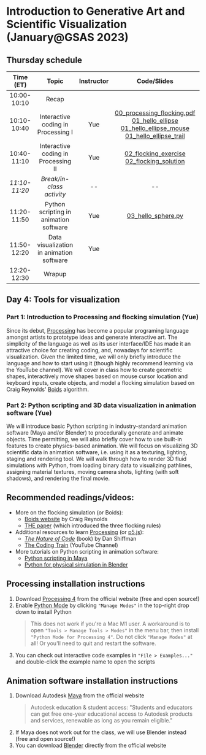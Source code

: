 # Introduction to Generative Art and Scientific Visualization (January@GSAS 2023)

## Thursday schedule

|   Time (ET)   |                   Topic                  | Instructor | Code/Slides | Software| Supplement |
|:-------------:|:----------------------------------------:|:----------:|:--------:|:--------:|:--------:|
|  10:00-10:10  |                   Recap                  |            |          |          |
|  10:10-10:40  |    Interactive coding in Processing I    |     Yue    | [00_processing_flocking.pdf](https://github.com/yue-sun/generative-art/blob/main/04_thursday/00_processing_flocking.pdf)<br>[01_hello_ellipse](https://github.com/yue-sun/generative-art/blob/main/04_thursday/01_hello_ellipse)<br>[01_hello_ellipse_mouse](https://github.com/yue-sun/generative-art/blob/main/04_thursday/01_hello_ellipse_mouse)<br>[01_hello_ellipse_trail](https://github.com/yue-sun/generative-art/blob/main/04_thursday/01_hello_ellipse_trail) |[Install Processing](#processing-installation-instructions)| [Additional examples](https://github.com/yue-sun/generative-art/blob/main/04_thursday/additional_examples)
|  10:40-11:10  |    Interactive coding in Processing II   |     Yue    | [02_flocking_exercise](https://github.com/yue-sun/generative-art/blob/main/04_thursday/02_flocking_exercise)<br>[02_flocking_solution](https://github.com/yue-sun/generative-art/blob/main/04_thursday/02_flocking_solution) |          |
| _11:10-11:20_ |         _Break/in-class activity_        |    _--_    |   _--_   |   _--_   |
|  11:20-11:50  |  Python scripting in animation software  |     Yue    | [03_hello_sphere.py](https://github.com/yue-sun/generative-art/blob/main/04_thursday/03_hello_sphere.py) |[Install Maya/Blender](#animation-software-installation-instructions)|
|  11:50-12:20  | Data visualization in animation software |     Yue    |          |          | [example_scene.ma](https://drive.google.com/file/d/1NI-4tK-DEZBqZBiwEXaroyJ-ANqw0vqm/view?usp=share_link) |
|  12:20-12:30  |                  Wrapup                  |            |          |          |

## Day 4: Tools for visualization

### Part 1: Introduction to Processing and flocking simulation (Yue)
Since its debut, [Processing](https://processing.org/) has become a popular programing language amongst artists to prototype ideas and generate interactive art. The simplicity of the language as well as its user interface/IDE has made it an attractive choice for creating coding, and, nowadays for scientific visualization. Given the limited time, we will only briefly introduce the language and how to start using it (though highly recommend learning via the YouTube channel). We will cover in class how to create geometric shapes, interactively move shapes based on mouse cursor location and keyboard inputs, create objects, and model a flocking simulation based on Craig Reynolds' [Boids](https://en.wikipedia.org/wiki/Boids) algorithm.

### Part 2: Python scripting and 3D data visualization in animation software (Yue)
We will introduce basic Python scripting in industry-standard animation software (Maya and/or Blender) to procedurally generate and animate objects. Time permitting, we will also briefly cover how to use built-in features to create physics-based animation. We will focus on visualizing 3D scientific data in animation software, i.e. using it as a texturing, lighting, staging and rendering tool. We will walk through how to render 3D fluid simulations with Python, from loading binary data to visualizing pathlines, assigning material textures, moving camera shots, lighting (with soft shadows), and rendering the final movie.

## Recommended readings/videos:
- More on the flocking simulation (or Boids):
    - [Boids website](https://www.red3d.com/cwr/boids/) by Craig Reynolds
    - [THE paper](https://dl.acm.org/doi/pdf/10.1145/37402.37406) (which introduced the three flocking rules)
- Additional resources to learn [Processing](https://processing.org/) (or [p5.js](https://p5js.org/)):
    - [_The Nature of Code_](https://natureofcode.com/) (book) by Dan Shiffman
    - [The Coding Train](https://www.youtube.com/channel/UCvjgXvBlbQiydffZU7m1_aw) (YouTube Channel)
- More tutorials on Python scripting in animation software:
    - [Python scripting in Maya](https://www.chadvernon.com/python-scripting-for-maya-artists/)
    - [Python for physical simulation in Blender](https://www.youtube.com/watch?v=KI0tjZUkb5A)

## Processing installation instructions

1. Download [Processing 4](https://processing.org/download) from the official website (free and open source!)
2. Enable [Python Mode](https://py.processing.org/) by clicking `"Manage Modes"` in the top-right drop down to install Python
    >This does not work if you're a Mac M1 user. A workaround is to open `"Tools > Manage Tools > Modes"` in the menu bar, then install `"Python Mode for Processing 4"`. Do not click `"Manage Modes"` at all! Or you'll need to quit and restart the software.
3. You can check out interactive code examples in  `"File > Examples..."` and double-click the example name to open the scripts

## Animation software installation instructions

1. Download Autodesk [Maya](https://www.autodesk.com/products/maya/overview) from the official website
    >Autodesk education & student access: "Students and educators can get free one-year educational access to Autodesk products and services, renewable as long as you remain eligible."
2. If Maya does not work out for the class, we will use Blender instead (free and open source!)
3. You can download [Blender](https://www.blender.org/download/) directly from the official website

